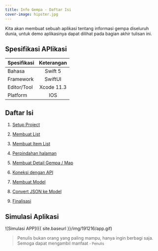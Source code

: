 ```yaml
---
title: Info Gempa - Daftar Isi
cover-image: hipster.jpg
---
```

Kita akan membuat sebuah aplikasi tentang informasi gempa diseluruh dunia, untuk demo aplikasinya dapat dilihat pada bagian akhir tulisan ini. 
<!--more-->

## Spesifikasi APlikasi ##

|  Spesifikasi  | Keterangan      |
| :------------ |:---------------:|
|  Bahasa       | Swift 5         |
| Framework     | SwiftUI         |
| Editor/Tool   | Xcode 11.3      |
| Platform      | IOS             | 


## Daftar Isi ##

1. [Setup Project](https://thengoding.com/2019/12/27/i-info-gempa-setup-project/)

2. [Membuat List](https://thengoding.com/2019/12/27/h-info-gempa-membuat-list/)

3. [Membuat Item List](https://thengoding.com/2019/12/27/g-info-gempa-membuat-item-list/)

4. [Perpindahan halaman](https://thengoding.com/2019/12/27/f-info-gempa-perpindahan-halaman/)

5. [Membuat Detail Gempa / Map](https://thengoding.com/2019/12/27/e-info-gempa-membuat-peta/)

6. [Koneksi dengan API](https://thengoding.com/2019/12/27/d-info-gempa-koneksi-dengan-api/)

7. [Membuat Model](https://thengoding.com/2019/12/27/c-info-gempa-membuat-model/)

8. [Convert JSON ke Model](https://thengoding.com/2019/12/27/b-info-gempa-conversi-json-ke-model/)

9. [Finalisasi](https://thengoding.com/2019/12/27/a-info-gempa-finalisasi-aplikasi/)
    

## Simulasi Aplikasi ##



![Simulasi APP]({{ site.baseurl }}/img/191216/app.gif)


>Penulis bukan orang yang paling mampu, hanya ingin berbagi saja. Semoga dapat mengambil manfaat<small> - Penulis</small>